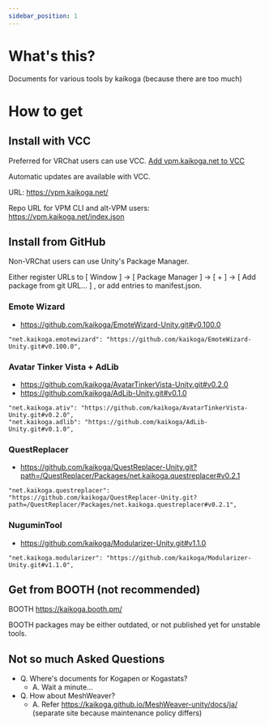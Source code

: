 ```yaml
---
sidebar_position: 1
---
```


# What's this?

Documents for various tools by kaikoga (because there are too much)

# How to get

## Install with VCC

Preferred for VRChat users can use VCC.
<a href="vcc://vpm/addRepo?url=https%3A%2F%2Fvpm.kaikoga.net%2Findex.json">Add vpm.kaikoga.net to VCC</a>

Automatic updates are available with VCC. 

URL: https://vpm.kaikoga.net/

Repo URL for VPM CLI and alt-VPM users: https://vpm.kaikoga.net/index.json

## Install from GitHub

Non-VRChat users can use Unity's Package Manager.

Either register URLs to  [ Window ] -> [ Package Manager ] → [ + ] → [ Add package from git URL... ] , or add entries to manifest.json.

### Emote Wizard

- https://github.com/kaikoga/EmoteWizard-Unity.git#v0.100.0

```
"net.kaikoga.emotewizard": "https://github.com/kaikoga/EmoteWizard-Unity.git#v0.100.0",
```

### Avatar Tinker Vista + AdLib

- https://github.com/kaikoga/AvatarTinkerVista-Unity.git#v0.2.0
- https://github.com/kaikoga/AdLib-Unity.git#v0.1.0

```
"net.kaikoga.ativ": "https://github.com/kaikoga/AvatarTinkerVista-Unity.git#v0.2.0",
"net.kaikoga.adlib": "https://github.com/kaikoga/AdLib-Unity.git#v0.1.0",
```

### QuestReplacer

- https://github.com/kaikoga/QuestReplacer-Unity.git?path=/QuestReplacer/Packages/net.kaikoga.questreplacer#v0.2.1

```
"net.kaikoga.questreplacer": "https://github.com/kaikoga/QuestReplacer-Unity.git?path=/QuestReplacer/Packages/net.kaikoga.questreplacer#v0.2.1",
```

### NuguminTool

- https://github.com/kaikoga/Modularizer-Unity.git#v1.1.0

```
"net.kaikoga.modularizer": "https://github.com/kaikoga/Modularizer-Unity.git#v1.1.0",
```

## Get from BOOTH (not recommended)

BOOTH https://kaikoga.booth.pm/

BOOTH packages may be either outdated, or not published yet for unstable tools.

## Not so much Asked Questions

- Q. Where's documents for Kogapen or Kogastats?
  - A. Wait a minute...
- Q. How about MeshWeaver?
  - A. Refer https://kaikoga.github.io/MeshWeaver-unity/docs/ja/ (separate site because maintenance policy differs) 
